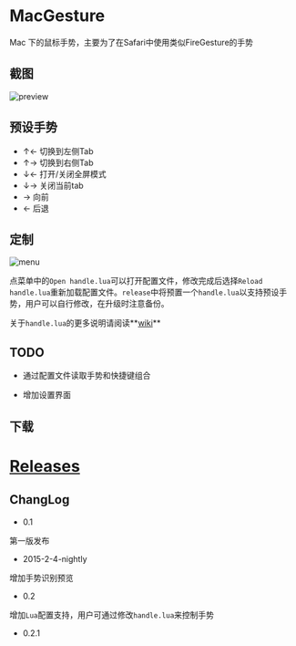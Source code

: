 # MacGesture

Mac 下的鼠标手势，主要为了在Safari中使用类似FireGesture的手势

## 截图

![preview](http://i2.tietuku.com/ffda461f64da80ef.gif)

## 预设手势

- ↑←	切换到左侧Tab
- ↑→	切换到右侧Tab
- ↓←	打开/关闭全屏模式
- ↓→	关闭当前tab
- →    	向前
- ←    	后退

## 定制

![menu](http://i2.tietuku.com/2df681c61e3fe807.png)

点菜单中的`Open handle.lua`可以打开配置文件，修改完成后选择`Reload handle.lua`重新加载配置文件。`release`中将预置一个`handle.lua`以支持预设手势，用户可以自行修改，在升级时注意备份。

关于`handle.lua`的更多说明请阅读**[wiki](https://github.com/CodeFalling/MacGesture/wiki/handle.lua)**
## TODO

- 通过配置文件读取手势和快捷键组合

- 增加设置界面

## 下载

[Releases](https://github.com/CodeFalling/MacGesture/releases)
=======
## ChangLog

- 0.1

第一版发布

- 2015-2-4-nightly

增加手势识别预览

- 0.2

增加`Lua`配置支持，用户可通过修改`handle.lua`来控制手势

- 0.2.1


